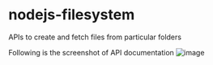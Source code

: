 # nodejs-filesystem
APIs to create and fetch files from particular folders

Following is the screenshot of API documentation
![image](https://user-images.githubusercontent.com/37235986/140030243-02cd5157-255e-475a-b20e-b929faaa3dd0.png)

